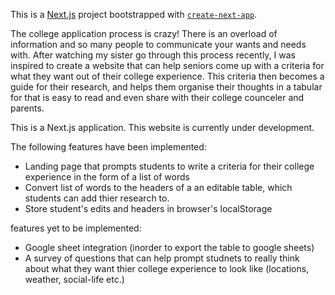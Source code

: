 This is a [Next.js](https://nextjs.org/) project bootstrapped with [`create-next-app`](https://github.com/vercel/next.js/tree/canary/packages/create-next-app).

The college application process is crazy! There is an overload of information and so many people to communicate your wants and needs with. After watching my sister go through this process recently, I was inspired to create a website that can help seniors come up with a criteria for what they want out of their college experience. This criteria then becomes a guide for their research, and helps them organise their thoughts in a tabular for that is easy to read and even share with their college counceler and parents.

This is a Next.js application.
This website is currently under development. 

The following features have been implemented:
- Landing page that prompts students to write a criteria for their college experience in the form of a list of words
- Convert list of words to the headers of a an editable table, which students can add thier research to.
- Store student's edits and headers in browser's localStorage

features yet to be implemented:
- Google sheet integration (inorder to export the table to google sheets)
- A survey of questions that can help prompt studnets to really think about what they want thier college experience to look like (locations, weather, social-life etc.)


